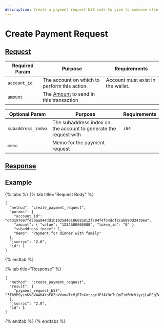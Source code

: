 ```yaml
---
description: Create a payment request b58 code to give to someone else
---
```


# Create Payment Request

## [Request](https://github.com/mobilecoinofficial/full-service/blob/main/full-service/src/json_rpc/v2/api/request.rs#L86)

| Required Param | Purpose                                                                                                                                              | Requirements                      |
|----------------|------------------------------------------------------------------------------------------------------------------------------------------------------|-----------------------------------|
| `account_id`   | The account on which to perform this action.                                                                                                         | Account must exist in the wallet. |
| `amount`       | The [Amount](https://github.com/mobilecoinofficial/full-service/blob/main/full-service/src/json_rpc/v2/models/amount.rs) to send in this transaction |                                   |

| Optional Param     | Purpose                                                          | Requirements |
|--------------------|------------------------------------------------------------------|--------------|
| `subaddress_index` | The subaddress index on the account to generate the request with | `i64`        |
| `memo`             | Memo for the payment request                                     |              |

## [Response](https://github.com/mobilecoinofficial/full-service/blob/main/full-service/src/json_rpc/v2/api/response.rs#L41)

## Example

{% tabs %}
{% tab title="Request Body" %}

```
{
  "method": "create_payment_request",
  "params": {
    "account_id": "d43197097fd50aa944dd1b1025d4818668a812f794f4fb4dcf2cab890d3430ee",
    "amount": { "value": "1234600000000", "token_id": "0" },
    "subaddress_index": 1,
    "memo": "Payment for dinner with family"
  },
  "jsonrpc": "2.0",
  "id": 1
}
```

{% endtab %}

{% tab title="Response" %}

```
{
  "method": "create_payment_request",
  "result": {
    "payment_request_b58": "3Th9MSyznKV8VWAHAYoF8ZnVVunaTcMjRTnXvtzqeJPfAY8c7uQn71d6McViyzjLaREg7AppT7quDmBRG5E48csVhhzF4TEn1tw9Ekwr2hrq57A8cqR6sqpNC47mF7kHe",
  },
  "jsonrpc": "2.0",
  "id": 1
}
```

{% endtab %}
{% endtabs %}
